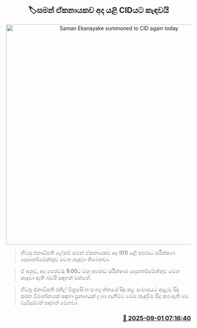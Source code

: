 <p align='center'><b><h2 align='center' title='Saman Ekanayake summoned to CID again today'>🏷සමන් ඒකනායකව අද යළි CIDයට කැඳවයි</h2></b></p>
<p align='center'><img src='https://helakuru.sgp1.cdn.digitaloceanspaces.com/esana/images/lib/saman-ekanayake-new-archived.jpg' width='600' alt='Saman Ekanayake summoned to CID again today'></p>

> හිටපු ජනාධිපති ලේකම් සමන් ඒකනායකව අද (01) යළි අපරාධ පරීක්ෂණ දෙපාර්තමේන්තුව වෙත කැඳවා තිබෙනවා.

> ඒ අනුව, අද පෙරවරු 9.00ට ඔහු අපරාධ පරීක්ෂණ දෙපාර්තමේන්තුව වෙත කැඳවා ඇති බවයි සඳහන් වන්නේ.

> හිටපු ජනාධිපති රනිල් වික්‍රමසිංහ එංගලන්තයේ සිදු කළ සංචාරයට අදාළව සිදු කරන විමර්ශනයක් සඳහා ප්‍රකාශයක් ලබා ගැනීමට මෙම කැඳවීම සිදු කර ඇති බව වැඩිදුරටත් සඳහන් වෙනවා.



<h3 align='right'><a href='https://www.helakuru.lk/esana/p/113232/'>📅 2025-09-01 07:16:40</a></h3>
